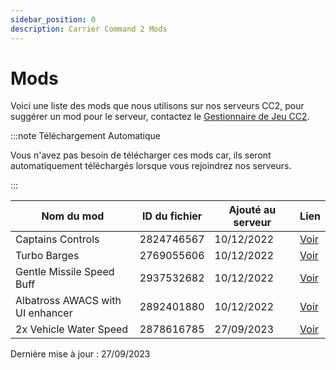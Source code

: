 ```yaml
---
sidebar_position: 0
description: Carrier Command 2 Mods
---
```


# Mods
Voici une liste des mods que nous utilisons sur nos serveurs CC2, pour suggérer un mod pour le serveur, contactez le <a href="https://trickys.gg/staffteam">Gestionnaire de Jeu CC2</a>.

:::note Téléchargement Automatique

Vous n'avez pas besoin de télécharger ces mods car, ils seront automatiquement téléchargés lorsque vous rejoindrez nos serveurs.

:::

| Nom du mod                       | ID du fichier | Ajouté au serveur | Lien                                                                      |
| -------------------------------- | ------------- | ----------------- | ------------------------------------------------------------------------- |
| Captains Controls                | 2824746567    | 10/12/2022        | [Voir](https://steamcommunity.com/sharedfiles/filedetails/?id=2824746567) |
| Turbo Barges                     | 2769055606    | 10/12/2022        | [Voir](https://steamcommunity.com/sharedfiles/filedetails/?id=2769055606) |
| Gentle Missile Speed Buff        | 2937532682    | 10/12/2022        | [Voir](https://steamcommunity.com/sharedfiles/filedetails/?id=2937532682) |
| Albatross AWACS with UI enhancer | 2892401880    | 10/12/2022        | [Voir](https://steamcommunity.com/sharedfiles/filedetails/?id=2892401880) |
| 2x Vehicle Water Speed           | 2878616785    | 27/09/2023        | [Voir](https://steamcommunity.com/sharedfiles/filedetails/?id=2824714936) |

Dernière mise à jour : 27/09/2023<!-- AA/TV Missile Rebalance    \[View\](https://steamcommunity.com/sharedfiles/filedetails/?id=2878616785) -->